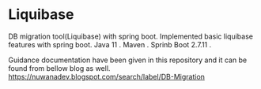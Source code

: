 # Liquibase
DB migration tool(Liquibase) with spring boot.
Implemented basic liquibase features with spring boot.
Java 11 .
Maven .
Sprinb Boot 2.7.11 .

Guidance documentation have been given in this repository and it can be found from bellow blog as well.
https://nuwanadev.blogspot.com/search/label/DB-Migration
